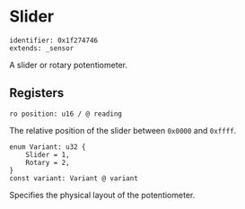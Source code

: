 # Slider

    identifier: 0x1f274746
    extends: _sensor

A slider or rotary potentiometer.

## Registers

    ro position: u16 / @ reading

The relative position of the slider between `0x0000` and `0xffff`.

    enum Variant: u32 {
        Slider = 1,
        Rotary = 2,
    }
    const variant: Variant @ variant

Specifies the physical layout of the potentiometer.